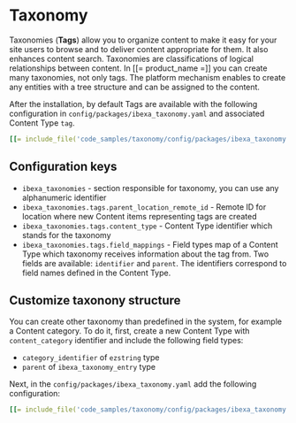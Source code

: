 # Taxonomy

Taxonomies (**Tags**) allow you to organize content to make it easy for your site users to browse and to deliver content appropriate for them. It also enhances content search.
Taxonomies are classifications of logical relationships between content.
In [[= product_name =]] you can create many taxonomies, not only tags. The platform mechanism enables to create any entities with a tree structure and can be assigned to the content.

After the installation, by default Tags are available with the following configuration in
`config/packages/ibexa_taxonomy.yaml` and associated Content Type `tag`.

``` yaml
[[= include_file('code_samples/taxonomy/config/packages/ibexa_taxonomy.yaml', 1, 8 )=]]
```

## Configuration keys

* `ibexa_taxonomies` - section responsible for taxonomy, you can use any alphanumeric identifier
* `ibexa_taxonomies.tags.parent_location_remote_id` - Remote ID for location where new Content items representing tags are created
* `ibexa_taxonomies.tags.content_type` - Content Type identifier which stands for the taxonomy
* `ibexa_taxonomies.tags.field_mappings` - Field types map of a Content Type which taxonomy receives information about the tag from. Two fields are available: `identifier` and `parent`.
The identifiers correspond to field names defined in the Content Type.

## Customize taxonony structure

You can create other taxonomy than predefined in the system, for example a Content category.
To do it, first, create a new Content Type with `content_category` identifier and include the following field types:

- `category_identifier` of `ezstring` type
- `parent` of `ibexa_taxonomy_entry` type

Next, in the `config/packages/ibexa_taxonomy.yaml` add the following configuration:

``` yaml
[[= include_file('code_samples/taxonomy/config/packages/ibexa_taxonomy.yaml')=]]
```

<!-- Link and reference to user guide -->
